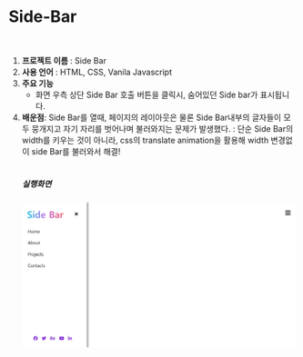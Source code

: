 # Side-Bar

<br>
<ol>
  <li><strong>프로젝트 이름</strong> : Side Bar</li>
  <li><strong>사용 언어</strong> : HTML, CSS, Vanila Javascript</li>
  <li><strong>주요 기능</strong> 
    <ul>
      <li>화면 우측 상단 Side Bar 호출 버튼을 클릭시, 숨어있던 Side bar가 표시됩니다.</li>
    </ul>
   </li> 
  <li><strong>배운점</strong>: Side Bar를 열때, 페이지의 레이아웃은 물론 Side Bar내부의 글자들이 모두 뭉개지고 자기 자리를 벗어나며 
    불러와지는 문제가 발생했다. : 단순 Side Bar의 width를 키우는 것이 아니라, css의 translate animation을 활용해 width 변경없이 side Bar를 불러와서 해결!</li>

  <br>

  <h5> 실행화면 </h5>
  <img src = "sample1.jpg" width=520px>
  <p>
  </p>
